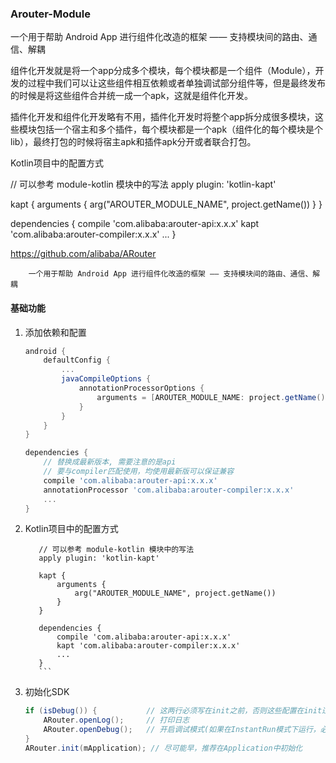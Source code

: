 ### Arouter-Module


一个用于帮助 Android App 进行组件化改造的框架 —— 支持模块间的路由、通信、解耦


组件化开发就是将一个app分成多个模块，每个模块都是一个组件（Module），开发的过程中我们可以让这些组件相互依赖或者单独调试部分组件等，但是最终发布的时候是将这些组件合并统一成一个apk，这就是组件化开发。


插件化开发和组件化开发略有不用，插件化开发时将整个app拆分成很多模块，这些模块包括一个宿主和多个插件，每个模块都是一个apk（组件化的每个模块是个lib），最终打包的时候将宿主apk和插件apk分开或者联合打包。









Kotlin项目中的配置方式

// 可以参考 module-kotlin 模块中的写法
apply plugin: 'kotlin-kapt'

kapt {
    arguments {
        arg("AROUTER_MODULE_NAME", project.getName())
    }
}

dependencies {
    compile 'com.alibaba:arouter-api:x.x.x'
    kapt 'com.alibaba:arouter-compiler:x.x.x'
    ...
}



https://github.com/alibaba/ARouter





```
    一个用于帮助 Android App 进行组件化改造的框架 —— 支持模块间的路由、通信、解耦
```


#### 基础功能
1. 添加依赖和配置
    ``` gradle
    android {
        defaultConfig {
            ...
            javaCompileOptions {
                annotationProcessorOptions {
                    arguments = [AROUTER_MODULE_NAME: project.getName()]
                }
            }
        }
    }

    dependencies {
        // 替换成最新版本, 需要注意的是api
        // 要与compiler匹配使用，均使用最新版可以保证兼容
        compile 'com.alibaba:arouter-api:x.x.x'
        annotationProcessor 'com.alibaba:arouter-compiler:x.x.x'
        ...
    }
    ```

2. Kotlin项目中的配置方式
    ```
       // 可以参考 module-kotlin 模块中的写法
       apply plugin: 'kotlin-kapt'

       kapt {
           arguments {
               arg("AROUTER_MODULE_NAME", project.getName())
           }
       }

       dependencies {
           compile 'com.alibaba:arouter-api:x.x.x'
           kapt 'com.alibaba:arouter-compiler:x.x.x'
           ...
       }
       ```

3. 初始化SDK
    ``` java
    if (isDebug()) {           // 这两行必须写在init之前，否则这些配置在init过程中将无效
        ARouter.openLog();     // 打印日志
        ARouter.openDebug();   // 开启调试模式(如果在InstantRun模式下运行，必须开启调试模式！线上版本需要关闭,否则有安全风险)
    }
    ARouter.init(mApplication); // 尽可能早，推荐在Application中初始化
    ```

